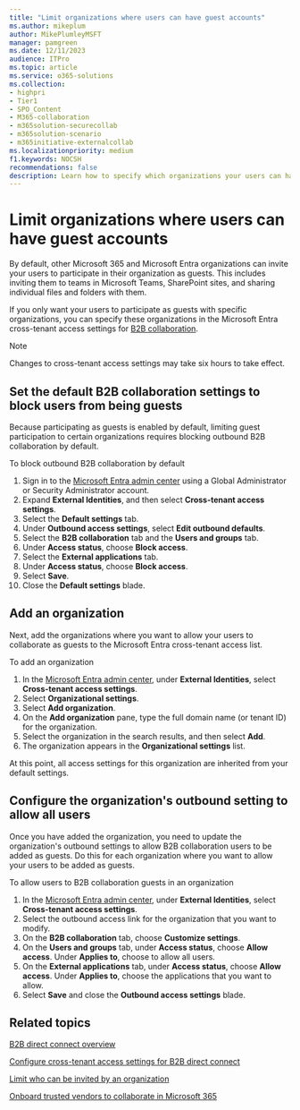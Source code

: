```yaml
---
title: "Limit organizations where users can have guest accounts"
ms.author: mikeplum
author: MikePlumleyMSFT
manager: pamgreen
ms.date: 12/11/2023
audience: ITPro
ms.topic: article
ms.service: o365-solutions
ms.collection: 
- highpri
- Tier1
- SPO_Content
- M365-collaboration
- m365solution-securecollab
- m365solution-scenario
- m365initiative-externalcollab
ms.localizationpriority: medium
f1.keywords: NOCSH
recommendations: false
description: Learn how to specify which organizations your users can have guest accounts in.
---
```


# Limit organizations where users can have guest accounts

By default, other Microsoft 365 and Microsoft Entra organizations can invite your users to participate in their organization as guests. This includes inviting them to teams in Microsoft Teams, SharePoint sites, and sharing individual files and folders with them.

If you only want your users to participate as guests with specific organizations, you can specify these organizations in the Microsoft Entra cross-tenant access settings for [B2B collaboration](/entra/external-id/what-is-b2b).

> [!NOTE]
> Changes to cross-tenant access settings may take six hours to take effect.

## Set the default B2B collaboration settings to block users from being guests

Because participating as guests is enabled by default, limiting guest participation to certain organizations requires blocking outbound B2B collaboration by default.

To block outbound B2B collaboration by default
1. Sign in to the [Microsoft Entra admin center](https://entra.microsoft.com) using a Global Administrator or Security Administrator account.
1. Expand **External Identities**, and then select **Cross-tenant access settings**.
1. Select the **Default settings** tab.
1. Under **Outbound access settings**, select **Edit outbound defaults**.
1. Select the **B2B collaboration** tab and the **Users and groups** tab.
1. Under **Access status**, choose **Block access**.
1. Select the **External applications** tab.
1. Under **Access status**, choose **Block access**.
1. Select **Save**.
1. Close the **Default settings** blade.

## Add an organization

Next, add the organizations where you want to allow your users to collaborate as guests to the Microsoft Entra cross-tenant access list.

To add an organization
1. In the [Microsoft Entra admin center](https://entra.microsoft.com), under **External Identities**, select **Cross-tenant access settings**.
1. Select **Organizational settings**.
1. Select **Add organization**.
1. On the **Add organization** pane, type the full domain name (or tenant ID) for the organization.
1. Select the organization in the search results, and then select **Add**.
1. The organization appears in the **Organizational settings** list.

At this point, all access settings for this organization are inherited from your default settings.

## Configure the organization's outbound setting to allow all users

Once you have added the organization, you need to update the organization's outbound settings to allow B2B collaboration users to be added as guests. Do this for each organization where you want to allow your users to be added as guests.

To allow users to B2B collaboration guests in an organization
1. In the [Microsoft Entra admin center](https://entra.microsoft.com), under **External Identities**, select **Cross-tenant access settings**.
1. Select the outbound access link for the organization that you want to modify.
1. On the **B2B collaboration** tab, choose **Customize settings**.
1. On the **Users and groups** tab, under **Access status**, choose **Allow access**. Under **Applies to**, choose to allow all users.
1. On the **External applications** tab, under **Access status**, choose **Allow access**. Under **Applies to**, choose the applications that you want to allow.
1. Select **Save** and close the **Outbound access settings** blade.

## Related topics

[B2B direct connect overview](/entra/external-id/b2b-direct-connect-overview)

[Configure cross-tenant access settings for B2B direct connect](/entra/external-id/cross-tenant-access-settings-b2b-direct-connect)

[Limit who can be invited by an organization](limit-invitations-from-specific-organization.md)

[Onboard trusted vendors to collaborate in Microsoft 365](trusted-vendor-onboarding.md)
